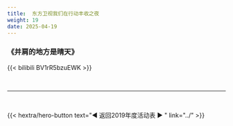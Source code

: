 ```yaml
---
title:  东方卫视我们在行动丰收之夜
weight: 19
date: 2025-04-19
---
```


### 《并肩的地方是晴天》

{{< bilibili BV1rR5bzuEWK >}}


<br>
<hr>
<br>

{{< hextra/hero-button text="◀ 返回2019年度活动表 ▶ " link="../" >}}

